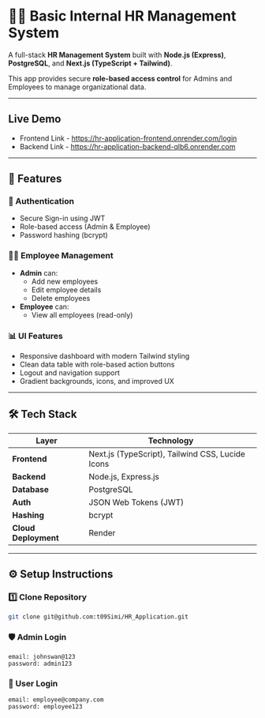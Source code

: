 # 🧑‍💼 Basic Internal HR Management System

A full-stack **HR Management System** built with **Node.js (Express)**, **PostgreSQL**, and **Next.js (TypeScript + Tailwind)**.

This app provides secure **role-based access control** for Admins and Employees to manage organizational data.

---
## Live Demo

- Frontend Link - https://hr-application-frontend.onrender.com/login
- Backend Link - https://hr-application-backend-qlb6.onrender.com
---

## 🚀 Features

### 👥 Authentication
- Secure Sign-in using JWT
- Role-based access (Admin & Employee)
- Password hashing (bcrypt)

### 🧑‍💻 Employee Management
- **Admin** can:
  - Add new employees
  - Edit employee details
  - Delete employees
- **Employee** can:
  - View all employees (read-only)

### 📊 UI Features
- Responsive dashboard with modern Tailwind styling
- Clean data table with role-based action buttons
- Logout and navigation support
- Gradient backgrounds, icons, and improved UX

---

## 🛠️ Tech Stack

| Layer | Technology |
|-------|-------------|
| **Frontend** | Next.js (TypeScript), Tailwind CSS, Lucide Icons |
| **Backend** | Node.js, Express.js |
| **Database** | PostgreSQL |
| **Auth** | JSON Web Tokens (JWT) |
| **Hashing** | bcrypt |
| **Cloud Deployment** |  Render  |

---

## ⚙️ Setup Instructions

### 1️⃣ Clone Repository
```bash
git clone git@github.com:t09Simi/HR_Application.git
```

### 🛡️ Admin Login
```
email: johnswan@123
password: admin123
```

### 👤 User Login
```
email: employee@company.com
password: employee123
```
